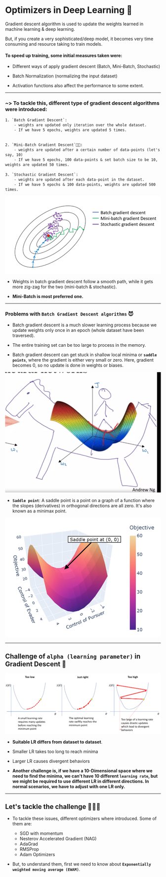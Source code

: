 # Optimizers in Deep Learning 👑

Gradient descent algorithm is used to update the weights learned in machine learning & deep learning.

But, if you create a very sophisticated/deep model, it becomes very time consuming and resource taking to train models.

#### To speed up training, some initial measures taken were:

- Different ways of apply gradient descent (Batch, Mini-Batch, Stochastic)

- Batch Normalization (normalizing the input dataset)

- Activation functions also affect the performance to some extent.

---

### ~> To tackle this, different type of gradient descent algorithms were introduced:


    1. `Batch Gradient Descent`:
        - weights are updated only iteration over the whole dataset.
        - If we have 5 epochs, weights are updated 5 times.


    2. `Mini-Batch Gradient Descent`🤴🏻:
        - weights are updated after a certain number of data-points (let's say, 10)
        - If we have 5 epochs, 100 data-points & set batch size to be 10, weights are updated 50 times.

    3. `Stochastic Gradient Descent`:
        - weights are updated after each data-point in the dataset.
        - If we have 5 epochs & 100 data-points, weights are updated 500 times.

![gradient descent types](./assets/Intro_to_Optimizers/TypeOfGradientDescent.png)

- Weights in batch gradient descent follow a smooth path, while it gets more zig-zag for the two (mini-batch & stochastic).

- **Mini-Batch is most preferred one.**

---

### Problems with `Batch Gradient Descent algorithms` 😈

- Batch gradient descent is a much slower learning process because we update weights only once in an epoch (whole dataset have been traversed).

- The entire training set can be too large to process in the memory.

- Batch gradient descent can get stuck in shallow local minima or **`saddle points`**, where the gradient is either very small or zero. Here, gradient becomes 0, so no update is done in weights or biases.

![horse saddle point](./assets/Intro_to_Optimizers/horse-saddle-point.png)

- **`Saddle point`**: A saddle point is a point on a graph of a function where the slopes (derivatives) in orthogonal directions are all zero. It's also known as a minimax point. 

![saddle point](./assets/Intro_to_Optimizers/Saddle-Point-Concept-Visualization.png)

---

## Challenge of `alpha (learning parameter)` in Gradient Descent 🤺

![learning rate](./assets/Intro_to_Optimizers/learning_rate.png)

- **Suitable LR differs from dataset to dataset**.

- Smaller LR takes too long to reach minima

- Larger LR causes divergent behaviors

- **Another challenge is, if we have a 10-Dimensional space where we need to find the minima, we can't have 10 different `learning rate`, but we might be required to use different LR in different directions. In normal scenarios, we have to adjust with one LR only.**

---

## Let's tackle the challenge 🧑🏻‍💻

- To tackle these issues, different optimizers where introduced. Some of them are:
    - SGD with momentum
    - Nesterov Accelerated Gradient (NAG)
    - AdaGrad
    - RMSProp
    - Adam Optimizers

- But, to understand them, first we need to know about **`Exponentially weighted moving average (EWAM)`**.